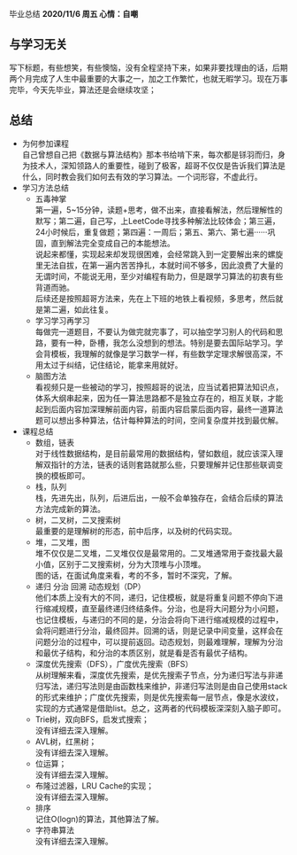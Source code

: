 毕业总结
__2020/11/6 周五 心情：自嘲__ 
## 与学习无关  
写下标题，有些想笑，有些懊恼，没有全程坚持下来，如果非要找理由的话，后期两个月完成了人生中最重要的大事之一，加之工作繁忙，也就无暇学习。现在万事完毕，今天先毕业，算法还是会继续攻坚；  
## 总结  
* 为何参加课程  
	自己曾想自己把《数据与算法结构》那本书给啃下来，每次都是铩羽而归，身为技术人，深知领路人的重要性，碰到了极客，超哥不仅仅是告诉我们算法是什么，同时教会我们如何去有效的学习算法。一个词形容，不虚此行。  
* 学习方法总结  
	+ 五毒神掌  
	第一遍，5~15分钟，读题+思考，做不出来，直接看解法，然后理解性的默写；第二遍，自己写，上LeetCode寻找多种解法比较体会；第三遍，24小时候后，重复做题；第四遍：一周后；第五、第六、第七遍······巩固，直到解法完全变成自己的本能想法。  
	说起来都懂，实现起来却发现很困难，会经常跳入到一定要解出来的螺旋里无法自拔，在第一遍内苦苦挣扎，本就时间不够多，因此浪费了大量的无谓时间，不能说无用，至少对编程有助力，但是跟学习算法的初衷有些背道而驰。  
	后续还是按照超哥方法来，先在上下班的地铁上看视频，多思考，然后就是第二遍，如此往复。  
	+ 学习学习再学习  
	每做完一道题目，不要认为做完就完事了，可以抽空学习别人的代码和思路，要有一种，卧槽，我怎么没想到的想法。特别是要去国际站学习。学会背模板，我理解的就像是学习数学一样，有些数学定理求解很高深，不用太过于纠结，记住结论，能拿来用就好。  
	+ 脑图方法  
	看视频只是一些被动的学习，按照超哥的说法，应当试着把算法知识点，体系大纲串起来，因为任一算法思路都不是独立存在的，相互关联，才能起到后面内容加深理解前面内容，前面内容启蒙后面内容，最终一道算法题可以想出多种算法，估计每种算法的时间，空间复杂度并找到最优解。  
* 课程总结  
	+ 数组，链表  
	对于线性数据结构，是目前最常用的数据结构，譬如数组，就应该深入理解双指针的方法，链表的话则套路就那么些，只要理解并记住那些联调变换的模板即可。  
	+ 栈，队列  
	栈，先进先出，队列，后进后出，一般不会单独存在，会结合后续的算法方法完成新的算法。
	+ 树，二叉树，二叉搜索树  
	最重要的是理解树的形态，前中后序，以及树的代码实现。  
	+ 堆，二叉堆，图  
	堆不仅仅是二叉堆，二叉堆仅仅是最常用的。二叉堆通常用于查找最大最小值，区别于二叉搜索树，分为大顶堆与小顶堆。  
	图的话，在面试角度来看，考的不多，暂时不深究，了解。  
	+ 递归 分治 回溯 动态规划（DP）  
	他们本质上没有大的不同，递归，记住模板，就是将重复问题不停向下进行缩减规模，直至最终递归终结条件。分治，也是将大问题分为小问题，也记住模板，与递归的不同的是，分治会将向下进行缩减规模的过程中，会将问题进行分治，最终回并。回溯的话，则是记录中间变量，这样会在问题分治的过程中，可以提前返回。动态规划，则最难理解，理解为分治和最优子结构，和分治的本质区别，就是看是否有最优子结构。  
	+ 深度优先搜索（DFS），广度优先搜索（BFS）  
	从树理解来看，深度优先搜索，是优先搜索子节点，分为递归写法与非递归写法，递归写法则是由函数栈来维护，非递归写法则是由自己使用stack的形式来维护；广度优先搜索，则是优先搜索每一层节点，像是水波纹，实现的方式通常是借助list。总之，这两者的代码模板深深刻入脑子即可。  
	+ Trie树，双向BFS，启发式搜索；  
	没有详细去深入理解。  
	+ AVL树，红黑树；  
	没有详细去深入理解。  
	+ 位运算；  
	没有详细去深入理解。  
	+ 布隆过滤器，LRU Cache的实现；  
	没有详细去深入理解。  
	+ 排序  
	记住O(logn)的算法，其他算法了解。  
	+ 字符串算法  
	没有详细去深入理解。  
	
	
	
	
	
	
	
	
	
	
	
	
	
	
	
	
	
	
	
	
	
	
	
	
	
	
	
	
	
	